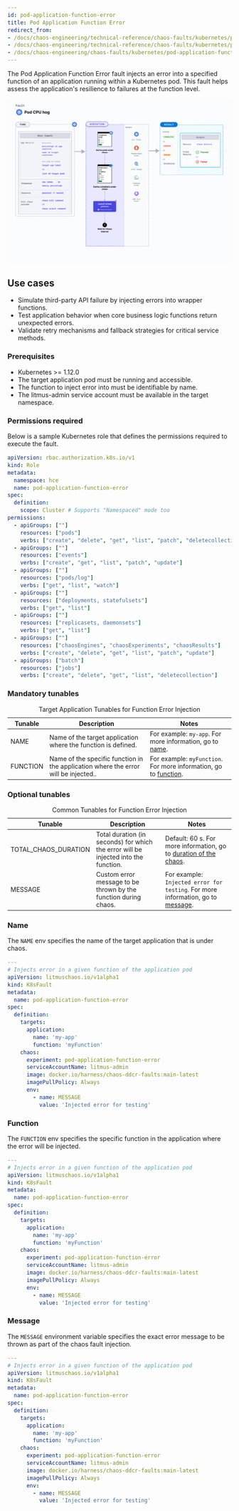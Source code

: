 ```yaml
---
id: pod-application-function-error
title: Pod Application Function Error
redirect_from:
- /docs/chaos-engineering/technical-reference/chaos-faults/kubernetes/pod/pod-application-function-error
- /docs/chaos-engineering/technical-reference/chaos-faults/kubernetes/pod-application-function-error
- /docs/chaos-engineering/chaos-faults/kubernetes/pod-application-function-error
---
```


The Pod Application Function Error fault injects an error into a specified function of an application running within a Kubernetes pod. This fault helps assess the application's resilience to failures at the function level.

![Pod Application Function Error](./static/images/pod-cpu-hog.png)

## Use cases

- Simulate third-party API failure by injecting errors into wrapper functions.
- Test application behavior when core business logic functions return unexpected errors.
- Validate retry mechanisms and fallback strategies for critical service methods.

### Prerequisites
- Kubernetes >= 1.12.0
- The target application pod must be running and accessible.
- The function to inject error into must be identifiable by name.
- The litmus-admin service account must be available in the target namespace.

### Permissions required

Below is a sample Kubernetes role that defines the permissions required to execute the fault.

```yaml
apiVersion: rbac.authorization.k8s.io/v1
kind: Role
metadata:
  namespace: hce
  name: pod-application-function-error
spec:
  definition:
    scope: Cluster # Supports "Namespaced" mode too
permissions:
  - apiGroups: [""]
    resources: ["pods"]
    verbs: ["create", "delete", "get", "list", "patch", "deletecollection", "update"]
  - apiGroups: [""]
    resources: ["events"]
    verbs: ["create", "get", "list", "patch", "update"]
  - apiGroups: [""]
    resources: ["pods/log"]
    verbs: ["get", "list", "watch"]
  - apiGroups: [""]
    resources: ["deployments, statefulsets"]
    verbs: ["get", "list"]
  - apiGroups: [""]
    resources: ["replicasets, daemonsets"]
    verbs: ["get", "list"]
  - apiGroups: [""]
    resources: ["chaosEngines", "chaosExperiments", "chaosResults"]
    verbs: ["create", "delete", "get", "list", "patch", "update"]
  - apiGroups: ["batch"]
    resources: ["jobs"]
    verbs: ["create", "delete", "get", "list", "deletecollection"]
```

### Mandatory tunables

<table>
  <caption>Target Application Tunables for Function Error Injection</caption>
  <thead>
    <tr>
      <th>Tunable</th>
      <th>Description</th>
      <th>Notes</th>
    </tr>
  </thead>
  <tbody>
    <tr>
      <td>NAME</td>
      <td>Name of the target application where the function is defined.</td>
      <td>For example: <code>my-app</code>. For more information, go to <a href="#name">name</a>.</td>
    </tr>
    <tr>
      <td>FUNCTION</td>
      <td>Name of the specific function in the application where the error will be injected..</td>
      <td>For example: <code>myFunction</code>. For more information, go to <a href="#function">function</a>.</td>
    </tr>
  </tbody>
</table>


### Optional tunables

<table>
  <caption>Common Tunables for Function Error Injection</caption>
  <thead>
    <tr>
      <th>Tunable</th>
      <th>Description</th>
      <th>Notes</th>
    </tr>
  </thead>
  <tbody>
    <tr>
      <td>TOTAL_CHAOS_DURATION</td>
      <td>Total duration (in seconds) for which the error will be injected into the function.</td>
      <td>Default: 60 s. For more information, go to <a href="/docs/chaos-engineering/use-harness-ce/chaos-faults/common-tunables-for-all-faults#duration-of-the-chaos">duration of the chaos</a>.</td>
    </tr>
    <tr>
      <td>MESSAGE</td>
      <td>Custom error message to be thrown by the function during chaos.</td>
      <td>For example: <code>Injected error for testing</code>. For more information, go to <a href="#message">message</a>.</td>
    </tr>
  </tbody>
</table>


### Name

The `NAME` env specifies the name of the target application that is under chaos.


[embedmd]:# (./static/manifests/pod-application-function-error/name.yaml yaml)
```yaml
---
# Injects error in a given function of the application pod
apiVersion: litmuschaos.io/v1alpha1
kind: K8sFault
metadata:
  name: pod-application-function-error
spec:
  definition:
    targets:
      application:
        name: 'my-app'
        function: 'myFunction'
    chaos:
      experiment: pod-application-function-error
      serviceAccountName: litmus-admin
      image: docker.io/harness/chaos-ddcr-faults:main-latest
      imagePullPolicy: Always
      env:
        - name: MESSAGE
          value: 'Injected error for testing'
```

### Function

The `FUNCTION` env specifies the specific function in the application where the error will be injected.


[embedmd]:# (./static/manifests/pod-application-function-error/function.yaml yaml)
```yaml
---
# Injects error in a given function of the application pod
apiVersion: litmuschaos.io/v1alpha1
kind: K8sFault
metadata:
  name: pod-application-function-error
spec:
  definition:
    targets:
      application:
        name: 'my-app'
        function: 'myFunction'
    chaos:
      experiment: pod-application-function-error
      serviceAccountName: litmus-admin
      image: docker.io/harness/chaos-ddcr-faults:main-latest
      imagePullPolicy: Always
      env:
        - name: MESSAGE
          value: 'Injected error for testing'
```

### Message

The `MESSAGE` environment variable specifies the exact error message to be thrown as part of the chaos fault injection.

[embedmd]:# (./static/manifests/pod-application-function-error/message.yaml yaml)
```yaml
---
# Injects error in a given function of the application pod
apiVersion: litmuschaos.io/v1alpha1
kind: K8sFault
metadata:
  name: pod-application-function-error
spec:
  definition:
    targets:
      application:
        name: 'my-app'
        function: 'myFunction'
    chaos:
      experiment: pod-application-function-error
      serviceAccountName: litmus-admin
      image: docker.io/harness/chaos-ddcr-faults:main-latest
      imagePullPolicy: Always
      env:
        - name: MESSAGE
          value: 'Injected error for testing'
```